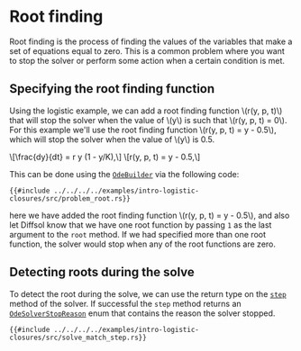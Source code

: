 # Root finding

Root finding is the process of finding the values of the variables that make a set of equations equal to zero. This is a common problem where you want to
stop the solver or perform some action when a certain condition is met. 

## Specifying the root finding function

Using the logistic example, we can add a root finding function \\(r(y, p, t)\\) that will stop the solver when the value of \\(y\\) is such that \\(r(y, p, t) = 0\\).
For this example we'll use the root finding function \\(r(y, p, t) = y - 0.5\\), which will stop the solver when the value of \\(y\\) is 0.5.


\\[\frac{dy}{dt} = r y (1 - y/K),\\] 
\\[r(y, p, t) = y - 0.5,\\]

This can be done using the [`OdeBuilder`](https://docs.rs/diffsol/latest/diffsol/ode_solver/builder/struct.OdeBuilder.html) via the following code:

```rust,ignore
{{#include ../../../../examples/intro-logistic-closures/src/problem_root.rs}}
```

here we have added the root finding function \\(r(y, p, t) = y - 0.5\\), and also let Diffsol know that we have one root function by passing `1` as the last argument to the `root` method.
If we had specified more than one root function, the solver would stop when any of the root functions are zero.

## Detecting roots during the solve

To detect the root during the solve, we can use the return type on the [`step`](https://docs.rs/diffsol/latest/diffsol/ode_solver/method/trait.OdeSolverMethod.html#tymethod.step) method of the solver. 
If successful the `step` method returns an [`OdeSolverStopReason`](https://docs.rs/diffsol/latest/diffsol/ode_solver/method/enum.OdeSolverStopReason.html) enum that contains the reason the solver stopped.


```rust,ignore
{{#include ../../../../examples/intro-logistic-closures/src/solve_match_step.rs}}
```
